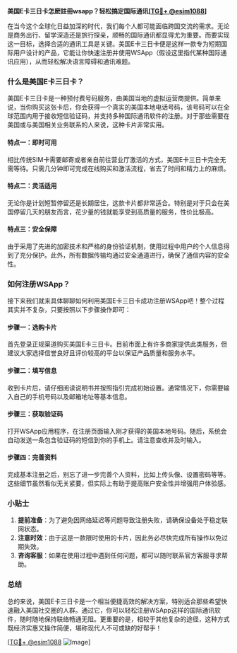 **美国E卡三日卡怎麽註冊wsapp？轻松搞定国际通讯[[TG💪+ @esim1088](https://t.me/s/esim1088)]**

在当今这个全球化日益加深的时代，我们每个人都可能面临跨国交流的需求。无论是商务出行、留学深造还是旅行探亲，顺畅的国际通讯都显得尤为重要。而要实现这一目标，选择合适的通讯工具是关键。美国E卡三日卡便是这样一款专为短期国际用户设计的产品，它能让你快速注册并使用WSApp（假设这里指代某种国际通讯应用），从而轻松解决语言障碍和通讯难题。

### 什么是美国E卡三日卡？

美国E卡三日卡是一种预付费号码服务，由美国当地的虚拟运营商提供。简单来说，当你购买这张卡后，你会获得一个真实的美国本地电话号码，该号码可以在全球范围内用于接收短信验证码，并支持多种国际通讯软件的注册。对于那些需要在美国或与美国相关业务联系的人来说，这种卡片非常实用。

#### 特点一：即时可用
相比传统SIM卡需要邮寄或者亲自前往营业厅激活的方式，美国E卡三日卡完全无需等待。只需几分钟即可完成在线购买和激活流程，省去了时间和精力上的麻烦。

#### 特点二：灵活适用
无论你是计划短暂停留还是长期居住，这款卡片都非常适合。特别是对于只会在美国停留几天的朋友而言，花少量的钱就能享受到高质量的服务，性价比极高。

#### 特点三：安全保障
由于采用了先进的加密技术和严格的身份验证机制，使用过程中用户的个人信息得到了充分保护。此外，所有数据传输均通过安全通道进行，确保了通信内容的安全性。

### 如何注册WSApp？

接下来我们就来具体聊聊如何利用美国E卡三日卡成功注册WSApp吧！整个过程其实并不复杂，只要按照以下步骤操作即可：

#### 步骤一：选购卡片
首先登录正规渠道购买美国E卡三日卡。目前市面上有许多商家提供此类服务，但建议大家选择信誉良好且评价较高的平台以保证产品质量和服务水平。

#### 步骤二：填写信息
收到卡片后，请仔细阅读说明书并按照指引完成初始设置。通常情况下，你需要输入自己的手机号码以及邮箱地址等基本信息。

#### 步骤三：获取验证码
打开WSApp应用程序，在注册页面输入刚才获得的美国本地号码。随后，系统会自动发送一条包含验证码的短信到你的手机上。请注意查收并及时输入。

#### 步骤四：完善资料
完成基本注册之后，别忘了进一步完善个人资料，比如上传头像、设置密码等等。这些细节虽然看似无关紧要，但实际上有助于提高账户安全性并增强用户体验感。

### 小贴士

1. **提前准备**：为了避免因网络延迟等问题导致注册失败，请确保设备处于稳定联网状态。
2. **注意时效**：由于这是一款限时使用的卡片，因此务必尽快完成所有操作以免过期失效。
3. **咨询客服**：如果在使用过程中遇到任何问题，都可以随时联系官方客服寻求帮助。

### 总结

总的来说，美国E卡三日卡是一个相当便捷高效的解决方案，特别适合那些希望快速融入美国社交圈的人群。通过它，你可以轻松注册WSApp这样的国际通讯软件，随时随地保持联络畅通无阻。更重要的是，相较于其他复杂的途径，这种方式既经济实惠又操作简便，堪称现代人不可或缺的好帮手！

[[TG💪+ @esim1088](https://t.me/s/esim1088) ![Image](https://i.postimg.cc/4NQfJmqS/Snipaste-2025-05-13-00-14-12.png)]